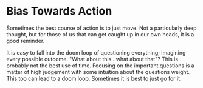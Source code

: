 # Bias Towards Action


Sometimes the best course of action is to just move.  Not a particularly deep thought, but for those of us that can get caught up in our
own heads, it is a good reminder.  

It is easy to fall into the doom loop of questioning everything; imagining every possible outcome. "What about this...what about that"?  This is probably not the best use of time.  Focusing on the important questions is a matter of high judgement with some intuition about the questions weight.  This too can lead to a doom loop.  Sometimes it is best to just go for it.


